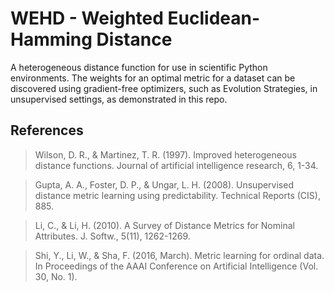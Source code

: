 WEHD - Weighted Euclidean-Hamming Distance
==========================================

A heterogeneous distance function for use in scientific Python environments. The weights for an optimal metric for a 
dataset can be discovered using gradient-free optimizers, such as Evolution Strategies, in unsupervised settings, as 
demonstrated in this repo.


References
----------

> Wilson, D. R., & Martinez, T. R. (1997). Improved heterogeneous distance functions. Journal of artificial intelligence research, 6, 1-34.

> Gupta, A. A., Foster, D. P., & Ungar, L. H. (2008). Unsupervised distance metric learning using predictability. Technical Reports (CIS), 885.

> Li, C., & Li, H. (2010). A Survey of Distance Metrics for Nominal Attributes. J. Softw., 5(11), 1262-1269.

> Shi, Y., Li, W., & Sha, F. (2016, March). Metric learning for ordinal data. In Proceedings of the AAAI Conference on Artificial Intelligence (Vol. 30, No. 1).
